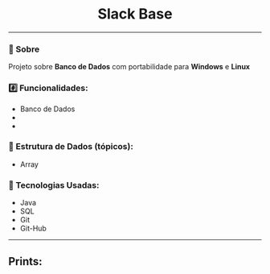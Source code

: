 <h1 align="center">Slack Base</h1>
<hr> 

### 📕 Sobre
Projeto sobre **Banco de Dados** com portabilidade para **Windows** e **Linux**

###  #️⃣ Funcionalidades:

- Banco de Dados 
- 
- 

### 📌 Estrutura de Dados (tópicos):
- Array
### 🔨 Tecnologias Usadas:
- Java
- SQL
- Git
- Git-Hub
<hr>

## Prints:





